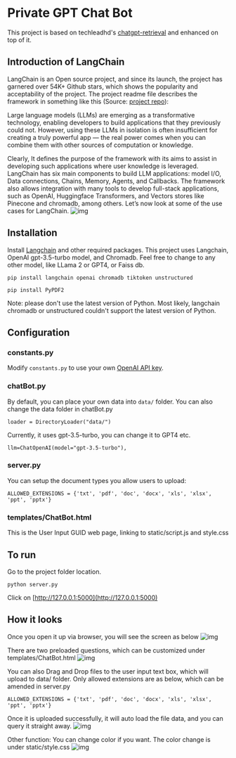 # Private GPT Chat Bot 
This project is based on techleadhd's [chatgpt-retrieval](https://github.com/techleadhd/chatgpt-retrieval) and enhanced on top of it. 

## Introduction of LangChain
LangChain is an Open source project, and since its launch, the project has garnered over 54K+ Github stars, which shows the popularity and acceptability of the project. The project readme file describes the framework in something like this (Source: [project repo](https://github.com/langchain-ai/langchain)):

Large language models (LLMs) are emerging as a transformative technology, enabling developers to build applications that they previously could not. However, using these LLMs in isolation is often insufficient for creating a truly powerful app — the real power comes when you can combine them with other sources of computation or knowledge.

Clearly, It defines the purpose of the framework with its aims to assist in developing such applications where user knowledge is leveraged.
LangChain has six main components to build LLM applications: model I/O, Data connections, Chains, Memory, Agents, and Callbacks. The framework also allows integration with many tools to develop full-stack applications, such as OpenAI, Huggingface Transformers, and Vectors stores like Pinecone and chromadb, among others. Let’s now look at some of the use cases for LangChain.
![img](https://github.com/bondzh/PrivateGPTChatBot/blob/main/Screenshots/langchain.png)

## Installation
Install [Langchain](https://github.com/hwchase17/langchain) and other required packages.
This project uses Langchain, OpenAI gpt-3.5-turbo model, and Chromadb. Feel free to change to any other model, like LLama 2 or GPT4, or Faiss db.
```
pip install langchain openai chromadb tiktoken unstructured
```
```
pip install PyPDF2
```
Note: please don't use the latest version of Python. Most likely, langchain chromadb or unstructured couldn't support the latest version of Python.


## Configuration
### constants.py
Modify `constants.py` to use your own [OpenAI API key](https://platform.openai.com/account/api-keys).

### chatBot.py
By default, you can place your own data into `data/` folder.
You can also change the data folder in chatBot.py
```
loader = DirectoryLoader("data/")
```
Currently, it uses gpt-3.5-turbo, you can change it to GPT4 etc.
```
llm=ChatOpenAI(model="gpt-3.5-turbo"),
```
### server.py
You can setup the document types you allow users to upload:
```
ALLOWED_EXTENSIONS = {'txt', 'pdf', 'doc', 'docx', 'xls', 'xlsx', 'ppt', 'pptx'}
```
### templates/ChatBot.html
This is the User Input GUID web page, linking to static/script.js and style.css



## To run
Go to the project folder location. 
```
python server.py
```
Click on [http://127.0.0.1:5000](http://127.0.0.1:5000)



## How it looks
Once you open it up via browser, you will see the screen as below
![img](https://github.com/bondzh/PrivateGPTChatBot/blob/main/Screenshots/MainScreen.png)

There are two preloaded questions, which can be customized under templates/ChatBot.html
![img](https://github.com/bondzh/PrivateGPTChatBot/blob/main/Screenshots/OpenAIResult.png)

You can also Drag and Drop files to the user input text box, which will upload to data/ folder. Only allowed extensions are as below, which can be amended in server.py
```
ALLOWED_EXTENSIONS = {'txt', 'pdf', 'doc', 'docx', 'xls', 'xlsx', 'ppt', 'pptx'}
```
Once it is uploaded successfully, it will auto load the file data, and you can query it straight away. 
![img](https://github.com/bondzh/PrivateGPTChatBot/blob/main/Screenshots/UploadFile.png)

Other function: You can change color if you want. The color change is under static/style.css
![img](https://github.com/bondzh/PrivateGPTChatBot/blob/main/Screenshots/SwitchColor.png)
